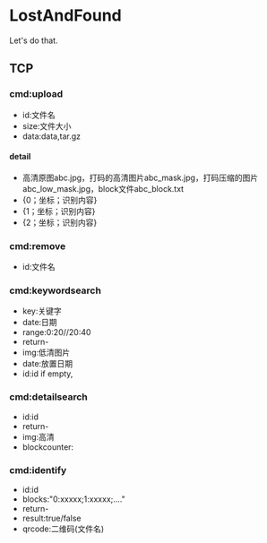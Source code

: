 # LostAndFound
Let's do that.
## TCP
### cmd:upload
* id:文件名
* size:文件大小
* data:data,tar.gz
#### detail
* 高清原图abc.jpg，打码的高清图片abc_mask.jpg，打码压缩的图片abc_low_mask.jpg，block文件abc_block.txt
* {0；坐标；识别内容}
* {1；坐标；识别内容}
* {2；坐标；识别内容}

### cmd:remove
* id:文件名
### cmd:keywordsearch
* key:关键字
* date:日期
* range:0:20//20:40
* return-
* img:低清图片
* date:放置日期
* id:id if empty,

### cmd:detailsearch
* id:id
* return-
* img:高清
* blockcounter:

### cmd:identify
* id:id
* blocks:"0:xxxxx;1:xxxxx;...."
* return-
* result:true/false
* qrcode:二维码(文件名)
